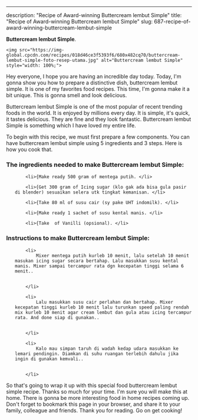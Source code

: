 ---
description: "Recipe of Award-winning Buttercream lembut Simple"
title: "Recipe of Award-winning Buttercream lembut Simple"
slug: 687-recipe-of-award-winning-buttercream-lembut-simple

<p>
	<strong>Buttercream lembut Simple</strong>. 
	
</p>
<p>
	
	<img src="https://img-global.cpcdn.com/recipes/018d46ce3f5393f6/680x482cq70/buttercream-lembut-simple-foto-resep-utama.jpg" alt="Buttercream lembut Simple" style="width: 100%;">
	
	
</p>
<p>
	Hey everyone, I hope you are having an incredible day today. Today, I'm gonna show you how to prepare a distinctive dish, buttercream lembut simple. It is one of my favorites food recipes. This time, I'm gonna make it a bit unique. This is gonna smell and look delicious.
</p>
	
<p>
	
</p>
<p>
	Buttercream lembut Simple is one of the most popular of recent trending foods in the world. It is enjoyed by millions every day. It is simple, it's quick, it tastes delicious. They are fine and they look fantastic. Buttercream lembut Simple is something which I have loved my entire life.
</p>

<p>
To begin with this recipe, we must first prepare a few components. You can have buttercream lembut simple using 5 ingredients and 3 steps. Here is how you cook that.
</p>

<h3>The ingredients needed to make Buttercream lembut Simple:</h3>

<ol>
	
		<li>{Make ready 500 gram of mentega putih. </li>
	
		<li>{Get 300 gram of Icing sugar (klo gak ada bisa gula pasir di blender) sesuaikan selera utk tingkat kemanisan. </li>
	
		<li>{Take 80 ml of susu cair (sy pake UHT indomilk). </li>
	
		<li>{Make ready 1 sachet of susu kental manis. </li>
	
		<li>{Take  of Vanilli (opsional). </li>
	
</ol>
<p>
	
</p>

<h3>Instructions to make Buttercream lembut Simple:</h3>

<ol>
	
		<li>
			Mixer mentega putih kurleb 10 menit, lalu setelah 10 menit masukan icing sugar secara bertahap. Lalu masukkan susu kental manis. Mixer sampai tercampur rata dgn kecepatan tinggi selama 6 menit..
			
			
		</li>
	
		<li>
			Lalu masukkan susu cair perlahan dan bertahap. Mixer kecepatan tinggi kurleb 10 menit lalu turunkan speed paling rendah mix kurleb 10 menit agar cream lembut dan gula atau icing tercampur rata. And done siap di gunakan..
			
			
		</li>
	
		<li>
			Kalo mau simpan taruh di wadah kedap udara masukkan ke lemari pendingin. Diamkan di suhu ruangan terlebih dahulu jika ingin di gunakan kemvali..
			
			
		</li>
	
</ol>

<p>
	
</p>

<p>
	So that's going to wrap it up with this special food buttercream lembut simple recipe. Thanks so much for your time. I'm sure you will make this at home. There is gonna be more interesting food in home recipes coming up. Don't forget to bookmark this page in your browser, and share it to your family, colleague and friends. Thank you for reading. Go on get cooking!
</p>
